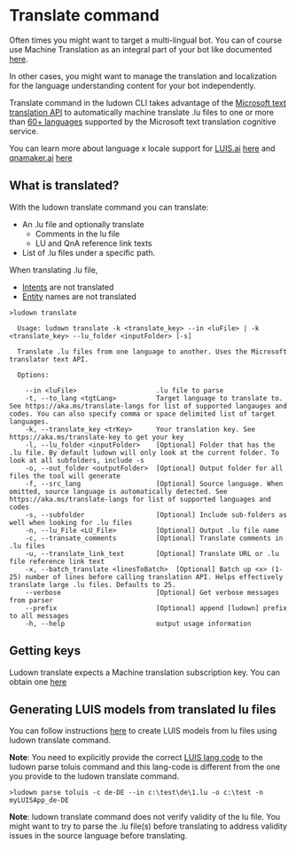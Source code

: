 # Translate command
Often times you might want to target a multi-lingual bot. You can of course use Machine Translation as an integral part of your bot like documented [here](https://docs.microsoft.com/en-us/azure/bot-service/bot-builder-howto-translation?view=azure-bot-service-4.0&tabs=cs). 

In other cases, you might want to manage the translation and localization for the language understanding content for your bot independently. 

Translate command in the ludown CLI takes advantage of the [Microsoft text translation API](https://docs.microsoft.com/en-us/azure/cognitive-services/translator/) to automatically machine translate .lu files to one or more than [60+ languages](https://aka.ms/translate-langs) supported by the Microsoft text translation cognitive service.

You can learn more about language x locale support for [LUIS.ai](https://www.luis.ai/) [here](https://docs.microsoft.com/en-us/azure/cognitive-services/LUIS/luis-supported-languages) and [qnamaker.ai](https://www.qnamaker.ai/) [here](https://docs.microsoft.com/en-us/azure/cognitive-services/qnamaker/overview/languages-supported)

## What is translated? 
With the ludown translate command you can translate: 
- An .lu file and optionally translate
    - Comments in the lu file
    - LU and QnA reference link texts
- List of .lu files under a specific path.

When translating .lu file, 
- [Intents](docs/lu-file-format.md#intent) are not translated
- [Entity](docs/lu-file-format.md#entity) names are not translated

```
>ludown translate

  Usage: ludown translate -k <translate_key> --in <luFile> | -k <translate_key> --lu_folder <inputFolder> [-s]

  Translate .lu files from one language to another. Uses the Microsoft translator text API.

  Options:

    --in <luFile>                    .lu file to parse
    -t, --to_lang <tgtLang>          Target language to translate to. See https://aka.ms/translate-langs for list of supported langauges and codes. You can also specify comma or space delimited list of target languages.
    -k, --translate_key <trKey>      Your translation key. See https://aka.ms/translate-key to get your key
    -l, --lu_folder <inputFolder>    [Optional] Folder that has the .lu file. By default ludown will only look at the current folder. To look at all subfolders, include -s
    -o, --out_folder <outputFolder>  [Optional] Output folder for all files the tool will generate
    -f, --src_lang                   [Optional] Source language. When omitted, source language is automatically detected. See https://aka.ms/translate-langs for list of supported languages and codes
    -s, --subfolder                  [Optional] Include sub-folders as well when looking for .lu files
    -n, --lu_File <LU_File>          [Optional] Output .lu file name
    -c, --transate_comments          [Optional] Translate comments in .lu files
    -u, --translate_link_text        [Optional] Translate URL or .lu file reference link text
    -x, --batch_translate <linesToBatch>  [Optional] Batch up <x> (1-25) number of lines before calling translation API. Helps effectively translate large .lu files. Defaults to 25.
    --verbose                        [Optional] Get verbose messages from parser
    --prefix                         [Optional] append [ludown] prefix to all messages
    -h, --help                       output usage information
```

## Getting keys
Ludown translate expects a Machine translation subscription key. You can obtain one [here](https://aka.ms/translate-key)

## Generating LUIS models from translated lu files
You can follow instructions [here](https://aka.ms/translate-langs) to create LUIS models from lu files using ludown translate command. 

**Note**: You need to explicitly provide the correct [LUIS lang code](https://docs.microsoft.com/en-us/azure/cognitive-services/LUIS/luis-supported-languages) to the ludown parse toluis command and this lang-code is different from the one you provide to the ludown translate command.

```
>ludown parse toluis -c de-DE --in c:\test\de\1.lu -o c:\test -n myLUISApp_de-DE
```

**Note**: ludown translate command does not verify validity of the lu file. You might want to try to parse the .lu file(s) before translating to address validity issues in the source language before translating. 